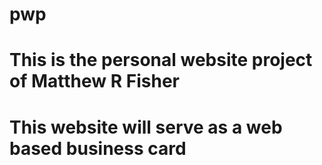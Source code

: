 # pwp
# This is the personal website project of Matthew R Fisher
# This website will serve as a web based business card